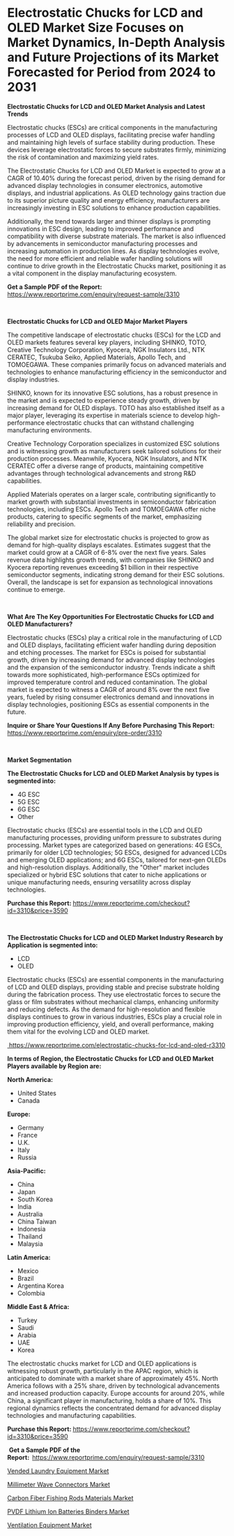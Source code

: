 <p><h1>Electrostatic Chucks for LCD and OLED Market Size Focuses on Market Dynamics, In-Depth Analysis and Future Projections of its Market Forecasted for Period from 2024 to 2031</h1></p><p><strong>Electrostatic Chucks for LCD and OLED Market Analysis and Latest Trends</strong></p>
<p><p>Electrostatic chucks (ESCs) are critical components in the manufacturing processes of LCD and OLED displays, facilitating precise wafer handling and maintaining high levels of surface stability during production. These devices leverage electrostatic forces to secure substrates firmly, minimizing the risk of contamination and maximizing yield rates. </p><p>The Electrostatic Chucks for LCD and OLED Market is expected to grow at a CAGR of 10.40% during the forecast period, driven by the rising demand for advanced display technologies in consumer electronics, automotive displays, and industrial applications. As OLED technology gains traction due to its superior picture quality and energy efficiency, manufacturers are increasingly investing in ESC solutions to enhance production capabilities.</p><p>Additionally, the trend towards larger and thinner displays is prompting innovations in ESC design, leading to improved performance and compatibility with diverse substrate materials. The market is also influenced by advancements in semiconductor manufacturing processes and increasing automation in production lines. As display technologies evolve, the need for more efficient and reliable wafer handling solutions will continue to drive growth in the Electrostatic Chucks market, positioning it as a vital component in the display manufacturing ecosystem.</p></p>
<p><strong>Get a Sample PDF of the Report:&nbsp;</strong> <a href="https://www.reportprime.com/enquiry/request-sample/3310">https://www.reportprime.com/enquiry/request-sample/3310</a></p>
<p>&nbsp;</p>
<p><strong>Electrostatic Chucks for LCD and OLED Major Market Players</strong></p>
<p><p>The competitive landscape of electrostatic chucks (ESCs) for the LCD and OLED markets features several key players, including SHINKO, TOTO, Creative Technology Corporation, Kyocera, NGK Insulators Ltd., NTK CERATEC, Tsukuba Seiko, Applied Materials, Apollo Tech, and TOMOEGAWA. These companies primarily focus on advanced materials and technologies to enhance manufacturing efficiency in the semiconductor and display industries.</p><p>SHINKO, known for its innovative ESC solutions, has a robust presence in the market and is expected to experience steady growth, driven by increasing demand for OLED displays. TOTO has also established itself as a major player, leveraging its expertise in materials science to develop high-performance electrostatic chucks that can withstand challenging manufacturing environments.</p><p>Creative Technology Corporation specializes in customized ESC solutions and is witnessing growth as manufacturers seek tailored solutions for their production processes. Meanwhile, Kyocera, NGK Insulators, and NTK CERATEC offer a diverse range of products, maintaining competitive advantages through technological advancements and strong R&D capabilities.</p><p>Applied Materials operates on a larger scale, contributing significantly to market growth with substantial investments in semiconductor fabrication technologies, including ESCs. Apollo Tech and TOMOEGAWA offer niche products, catering to specific segments of the market, emphasizing reliability and precision.</p><p>The global market size for electrostatic chucks is projected to grow as demand for high-quality displays escalates. Estimates suggest that the market could grow at a CAGR of 6-8% over the next five years. Sales revenue data highlights growth trends, with companies like SHINKO and Kyocera reporting revenues exceeding $1 billion in their respective semiconductor segments, indicating strong demand for their ESC solutions. Overall, the landscape is set for expansion as technological innovations continue to emerge.</p></p>
<p>&nbsp;</p>
<p><strong>What Are The Key Opportunities For Electrostatic Chucks for LCD and OLED Manufacturers?</strong></p>
<p><p>Electrostatic chucks (ESCs) play a critical role in the manufacturing of LCD and OLED displays, facilitating efficient wafer handling during deposition and etching processes. The market for ESCs is poised for substantial growth, driven by increasing demand for advanced display technologies and the expansion of the semiconductor industry. Trends indicate a shift towards more sophisticated, high-performance ESCs optimized for improved temperature control and reduced contamination. The global market is expected to witness a CAGR of around 8% over the next five years, fueled by rising consumer electronics demand and innovations in display technologies, positioning ESCs as essential components in the future.</p></p>
<p><strong>Inquire or Share Your Questions If Any Before Purchasing This Report:</strong> <a href="https://www.reportprime.com/enquiry/pre-order/3310">https://www.reportprime.com/enquiry/pre-order/3310</a></p>
<p>&nbsp;</p>
<p><strong>Market Segmentation</strong></p>
<p><strong>The Electrostatic Chucks for LCD and OLED Market Analysis by types is segmented into:</strong></p>
<p><ul><li>4G ESC</li><li>5G ESC</li><li>6G ESC</li><li>Other</li></ul></p>
<p><p>Electrostatic chucks (ESCs) are essential tools in the LCD and OLED manufacturing processes, providing uniform pressure to substrates during processing. Market types are categorized based on generations: 4G ESCs, primarily for older LCD technologies; 5G ESCs, designed for advanced LCDs and emerging OLED applications; and 6G ESCs, tailored for next-gen OLEDs and high-resolution displays. Additionally, the "Other" market includes specialized or hybrid ESC solutions that cater to niche applications or unique manufacturing needs, ensuring versatility across display technologies.</p></p>
<p><strong>Purchase this Report:&nbsp;</strong><a href="https://www.reportprime.com/checkout?id=3310&price=3590">https://www.reportprime.com/checkout?id=3310&price=3590</a></p>
<p>&nbsp;</p>
<p><strong>The Electrostatic Chucks for LCD and OLED Market Industry Research by Application is segmented into:</strong></p>
<p><ul><li>LCD</li><li>OLED</li></ul></p>
<p><p>Electrostatic chucks (ESCs) are essential components in the manufacturing of LCD and OLED displays, providing stable and precise substrate holding during the fabrication process. They use electrostatic forces to secure the glass or film substrates without mechanical clamps, enhancing uniformity and reducing defects. As the demand for high-resolution and flexible displays continues to grow in various industries, ESCs play a crucial role in improving production efficiency, yield, and overall performance, making them vital for the evolving LCD and OLED market.</p></p>
<p><a href="https://www.reportprime.com/electrostatic-chucks-for-lcd-and-oled-r3310">&nbsp;https://www.reportprime.com/electrostatic-chucks-for-lcd-and-oled-r3310</a></p>
<p><strong>In terms of Region, the Electrostatic Chucks for LCD and OLED Market Players available by Region are:</strong></p>
<p>
    <p> <strong> North America: </strong>
        <ul>
            <li>United States</li>
            <li>Canada</li>
        </ul>
        </p> 
    <p> <strong> Europe: </strong>
        <ul>
            <li>Germany</li>
            <li>France</li>
            <li>U.K.</li>
            <li>Italy</li>
            <li>Russia</li>
        </ul>
        </p> 
    <p> <strong> Asia-Pacific: </strong>
        <ul>
            <li>China</li>
            <li>Japan</li>
            <li>South Korea</li>
            <li>India</li>
            <li>Australia</li>
            <li>China Taiwan</li>
            <li>Indonesia</li>
            <li>Thailand</li>
            <li>Malaysia</li>
        </ul>
        </p> 
    <p> <strong> Latin America: </strong>
        <ul>
            <li>Mexico</li>
            <li>Brazil</li>
            <li>Argentina Korea</li>
            <li>Colombia</li>
        </ul>
        </p> 
    <p> <strong> Middle East & Africa: </strong>
        <ul>
            <li>Turkey</li>
            <li>Saudi</li>
            <li>Arabia</li>
            <li>UAE</li>
            <li>Korea</li>
        </ul>
    </p>
    </p>
<p><p>The electrostatic chucks market for LCD and OLED applications is witnessing robust growth, particularly in the APAC region, which is anticipated to dominate with a market share of approximately 45%. North America follows with a 25% share, driven by technological advancements and increased production capacity. Europe accounts for around 20%, while China, a significant player in manufacturing, holds a share of 10%. This regional dynamics reflects the concentrated demand for advanced display technologies and manufacturing capabilities.</p></p>
<p><strong>Purchase this Report: </strong><a href="https://www.reportprime.com/checkout?id=3310&price=3590">https://www.reportprime.com/checkout?id=3310&price=3590</a></p>
<p>&nbsp;<strong>Get a Sample PDF of the Report:&nbsp;&nbsp;</strong><a href="https://www.reportprime.com/enquiry/request-sample/3310">https://www.reportprime.com/enquiry/request-sample/3310</a></p>
<p><strong></strong></p>
<p><p><a href="https://www.linkedin.com/pulse/what-influencing-future-vended-laundry-equipment-market-insights-ahgic?trackingId=PeftCNj7T1KqCsYxtE3rUg%3D%3D">Vended Laundry Equipment Market</a></p><p><a href="https://github.com/Chiragrp22/Market-Research-Report-List-6/blob/main/millimeter-wave-connectors-market.md">Millimeter Wave Connectors Market</a></p><p><a href="https://issuu.com/reportprime-2/docs/carbon-fiber-fishing-rods-materials_e835c77678f86b">Carbon Fiber Fishing Rods Materials Market</a></p><p><a href="https://issuu.com/reportprime-2/docs/pvdf-lithium-ion-batteries-binders-_c71cd7bab6e5c6">PVDF Lithium Ion Batteries Binders Market</a></p><p><a href="https://www.linkedin.com/pulse/what-current-future-prospects-ventilation-equipment-market-analysis-dadkc?trackingId=CnS0VW0EQBe0FQ0y4Ca3%2BA%3D%3D">Ventilation Equipment Market</a></p></p>